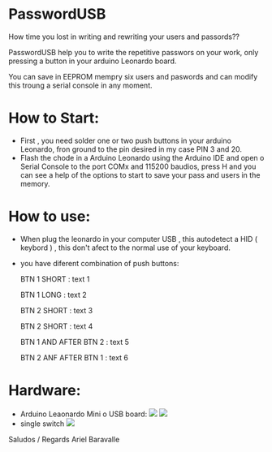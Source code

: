 # PasswordUSB

How time you lost in writing and rewriting your users and passords??

PasswordUSB  help you to write the repetitive passwors on your work, only pressing a button in your arduino Leonardo board.

You can save in EEPROM mempry six users and paswords and can modify this troung a serial console in any moment.

# How to Start:

- First ,  you need solder one or two push buttons in your arduino Leonardo, fron ground to the pin desired in my case PIN 3 and 20.
- Flash the chode in a Arduino Leonardo using the Arduino IDE  and open o Serial Console to the port COMx  and 115200 baudios,  press H  and you can see a help of the options to start to save your pass and users in the memory.


# How to use:

- When plug the leonardo in your computer USB ,  this autodetect a HID ( keybord ) ,  this don't afect to the normal use of your keyboard.
- you have diferent combination of push buttons:

  BTN 1 SHORT : text 1
  
  BTN 1 LONG : text 2
  
  BTN 2 SHORT : text 3
  
  BTN 2 SHORT : text 4
  
  BTN 1 AND AFTER BTN 2 : text 5
  
  BTN 2 ANF AFTER BTN 1 : text 6
  
# Hardware:
- Arduino Leaonardo Mini o USB board:
<image src=https://github.com/ArielBaravalle/PasswordUSB/blob/master/IMAGES/leo1.jpg > <image src=https://github.com/ArielBaravalle/PasswordUSB/blob/master/IMAGES/leo2.jpg >
- single switch 
  <image src=https://github.com/ArielBaravalle/PasswordUSB/blob/master/IMAGES/button.jpg >
    
  
Saludos / Regards
Ariel Baravalle

